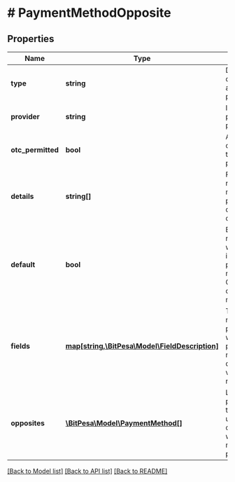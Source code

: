 # # PaymentMethodOpposite

## Properties

Name | Type | Description | Notes
------------ | ------------- | ------------- | -------------
**type** | **string** | Details currency and type of payment. | [optional] 
**provider** | **string** | Identifies the payment provider. | [optional] 
**otc_permitted** | **bool** | Are over the counter transactions permitted? | [optional] 
**details** | **string[]** | Fields required to make the payment depending on type. | [optional] 
**default** | **bool** | Boolean revealing whether this is the default payout method. Only present on payout methods | [optional] 
**fields** | [**map[string,\BitPesa\Model\FieldDescription]**](FieldDescription.md) | The fields needed for payments with this payment method with details on validation requirements | [optional] 
**opposites** | [**\BitPesa\Model\PaymentMethod[]**](PaymentMethod.md) | List of all providers that can be used in conjunction with the main provider | [optional] 

[[Back to Model list]](../../README.md#documentation-for-models) [[Back to API list]](../../README.md#documentation-for-api-endpoints) [[Back to README]](../../README.md)



